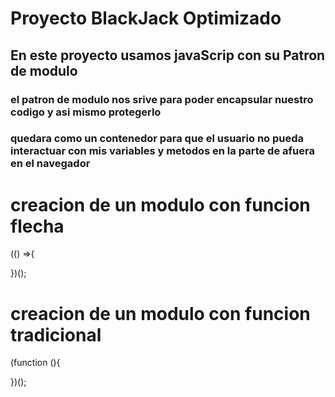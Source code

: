 # Proyecto BlackJack Optimizado
## En este proyecto usamos javaScrip con su Patron de modulo
### el patron de modulo nos srive para poder encapsular nuestro codigo y asi mismo protegerlo
### quedara como un contenedor para que el usuario no pueda interactuar con mis variables y metodos en la parte de afuera en el navegador 

# creacion de un modulo con funcion flecha
(() =>{

})();

# creacion de un modulo con funcion tradicional
(function (){

})();